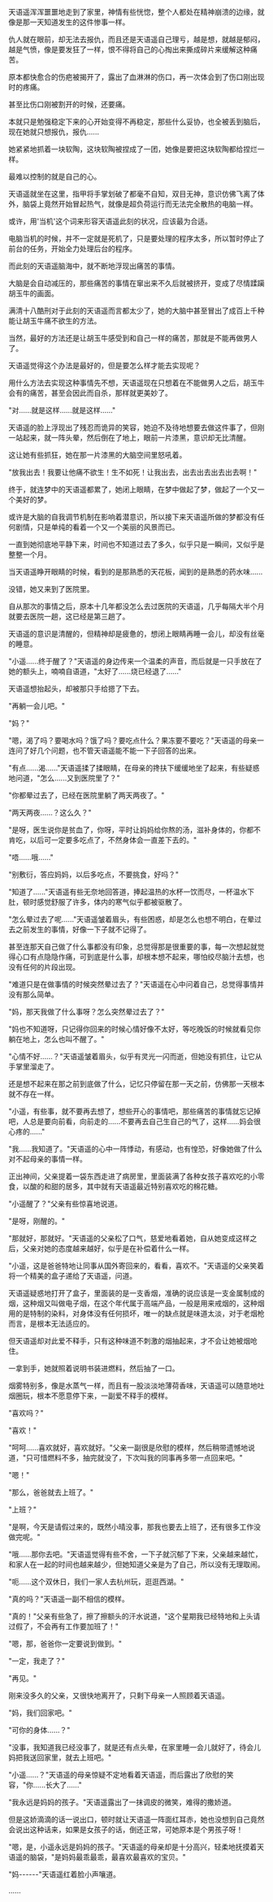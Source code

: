 <link rel="stylesheet" href="../../styles/text.css" />

天语遥浑浑噩噩地走到了家里，神情有些恍惚，整个人都处在精神崩溃的边缘，就像是那一天知道发生的这件惨事一样。

仇人就在眼前，却无法去报仇，而且还是天语遥自己理亏，越是想，就越是郁闷，越是气愤，像是要发狂了一样，恨不得将自己的心掏出来撕成碎片来缓解这种痛苦。

原本都快愈合的伤疤被揭开了，露出了血淋淋的伤口，再一次体会到了伤口刚出现时的疼痛。

甚至比伤口刚被割开的时候，还要痛。

本就只是勉强稳定下来的心开始变得不再稳定，那些什么妥协，也全被丢到脑后，现在她就只想报仇，报仇......

她紧紧地抓着一块软陶，这块软陶被捏成了一团，她像是要把这块软陶都给捏烂一样。

最难以控制的就是自己的心。

天语遥就坐在这里，指甲将手掌划破了都毫不自知，双目无神，意识仿佛飞离了体外，脑袋上竟然开始冒起热气，就像是超负荷运行而无法完全散热的电脑一样。

或许，用'当机'这个词来形容天语遥此刻的状况，应该最为合适。

电脑当机的时候，并不一定就是死机了，只是要处理的程序太多，所以暂时停止了前台的任务，开始全力处理后台的程序。

而此刻的天语遥脑海中，就不断地浮现出痛苦的事情。

大脑是会自动减压的，那些痛苦的事情在窜出来不久后就被挤开，变成了尽情蹂躏胡玉牛的画面。

满清十八酷刑对于此刻的天语遥而言都太少了，她的大脑中甚至冒出了成百上千种能让胡玉牛痛不欲生的方法。

当然，最好的方法还是让胡玉牛感受到和自己一样的痛苦，那就是不能再做男人了。

天语遥觉得这个办法是最好的，但是要怎么样才能去实现呢？

用什么方法去实现这种事情先不想，天语遥现在只想着在不能做男人之后，胡玉牛会有的痛苦，甚至会因此而自杀，那样就更美妙了。

"对......就是这样......就是这样......"

天语遥的脸上浮现出了残忍而诡异的笑容，她迫不及待地想要去做这件事了，但刚一站起来，就一阵头晕，然后倒在了地上，眼前一片漆黑，意识却无比清醒。

这让她有些抓狂，她在那一片漆黑的大脑空间里怒吼着。

"放我出去！我要让他痛不欲生！生不如死！让我出去，出去出去出去出去啊！"

终于，就连梦中的天语遥都累了，她闭上眼睛，在梦中做起了梦，做起了一个又一个美好的梦。

或许是大脑的自我调节机制在影响着潜意识，所以接下来天语遥所做的梦都没有任何剧情，只是单纯的看着一个又一个美丽的风景而已。

一直到她彻底地平静下来，时间也不知道过去了多久，似乎只是一瞬间，又似乎是整整一个月。

当天语遥睁开眼睛的时候，看到的是那熟悉的天花板，闻到的是熟悉的药水味......

没错，她又来到了医院里。

自从那次的事情之后，原本十几年都没怎么去过医院的天语遥，几乎每隔大半个月就要去医院一趟，这已经是第三趟了。

天语遥的意识是清醒的，但精神却是疲惫的，想闭上眼睛再睡一会儿，却没有丝毫的睡意。

"小遥......终于醒了？"天语遥的身边传来一个温柔的声音，而后就是一只手放在了她的额头上，喃喃自语道，"太好了......烧已经退了......"

天语遥想抬起头，却被那只手给摁了下去。

"再躺一会儿吧。"

"妈？"

"嗯，渴了吗？要喝水吗？饿了吗？要吃点什么？果冻要不要吃？"天语遥的母亲一连问了好几个问题，也不管天语遥能不能一下子回答的出来。

"有点......渴......"天语遥揉了揉眼睛，在母亲的搀扶下缓缓地坐了起来，有些疑惑地问道，"怎么......又到医院里了？"

"你都晕过去了，已经在医院里躺了两天两夜了。"

"两天两夜......？这么久？"

"是呀，医生说你是贫血了，你呀，平时让妈妈给你熬的汤，滋补身体的，你都不肯吃，以后可一定要多吃点了，不然身体会一直差下去的。"

"唔......哦......"

"别敷衍，答应妈妈，以后多吃点，不要挑食，好吗？"

"知道了......"天语遥有些无奈地回答道，捧起温热的水杯一饮而尽，一杯温水下肚，顿时感觉舒服了许多，体内的寒气似乎都被驱散了。

"怎么晕过去了呢......"天语遥皱着眉头，有些困惑，却是怎么也想不明白，在晕过去之前发生的事情，好像一下子就不记得了。

甚至连那天自己做了什么事都没有印象，总觉得那是很重要的事，每一次想起就觉得心口有点隐隐作痛，可到底是什么事，却根本想不起来，哪怕绞尽脑汁去想，也没有任何的片段出现。

"难道只是在做事情的时候突然晕过去了？"天语遥在心中问着自己，总觉得事情并没有那么简单。

"妈，那天我做了什么事呀？怎么突然晕过去了？"

"妈也不知道呀，只记得你回来的时候心情好像不太好，等吃晚饭的时候就看见你躺在地上，怎么也叫不醒了。"

"心情不好......？"天语遥皱着眉头，似乎有灵光一闪而逝，但她没有抓住，让它从手掌里溜走了。

还是想不起来在那之前到底做了什么，记忆只停留在那一天之前，仿佛那一天根本就不存在一样。

"小遥，有些事，就不要再去想了，想些开心的事情吧，那些痛苦的事情就忘记掉吧，人总是要向前看，向前走的......不要再去自己生自己的气了，这样......妈会很心疼的......"

"我......我知道了。"天语遥的心中一阵悸动，有感动，也有惶恐，好像她做了什么对不起母亲的事情一样。

正出神间，父亲提着一袋东西走进了病房里，里面装满了各种女孩子喜欢吃的小零食，以酸的和甜的居多，其中就有天语遥最近特别喜欢吃的棉花糖。

"小遥醒了？"父亲有些惊喜地说道。

"是呀，刚醒的。"

"那就好，那就好。"天语遥的父亲松了口气，慈爱地看着她，自从她变成这样之后，父亲对她的态度越来越好，似乎是在补偿着什么一样。

"小遥，这是爸爸特地让同事从国外寄回来的，看看，喜欢不。"天语遥的父亲笑着将一个精美的盒子递给了天语遥，问道。

天语遥疑惑地打开了盒子，里面装的是一支香烟，准确的说应该是一支金属制成的烟，这种烟又叫做电子烟，在这个年代属于高端产品，一般是用来戒烟的，这种烟用的是特制的染料，对身体没有任何损坏，唯一的缺点就是味道太淡，对于老烟枪而言，是根本无法适应的。

但天语遥却对此爱不释手，只有这种味道不刺激的烟抽起来，才不会让她被烟呛住。

一拿到手，她就照着说明书装进燃料，然后抽了一口。

烟雾特别多，像是水蒸气一样，而且有一股淡淡地薄荷香味，天语遥可以随意地吐烟圈玩，根本不愿意停下来，一副爱不释手的模样。

"喜欢吗？"

"喜欢！"

"呵呵......喜欢就好，喜欢就好。"父亲一副很是欣慰的模样，然后稍带遗憾地说道，"只可惜燃料不多，抽完就没了，下次叫我的同事再多带一点回来吧。"

"嗯！"

"那么，爸爸就去上班了。"

"上班？"

"是啊，今天是请假过来的，既然小晴没事，那我也要去上班了，还有很多工作没做完呢。"

"哦......那你去吧。"天语遥觉得有些不舍，一下子就沉郁了下来，父亲越来越忙，和家人在一起的时间也越来越少，但她知道父亲是为了自己，所以没有无理取闹。

"呃......这个双休日，我们一家人去杭州玩，逛逛西湖。"

"真的吗？"天语遥一副不相信的模样。

"真的！"父亲有些急了，擦了擦额头的汗水说道，"这个星期我已经特地和上头请过假了，不会再有工作要加班了！"

"嗯，那，爸爸你一定要说到做到。"

"一定，我走了？"

"再见。"

刚来没多久的父亲，又很快地离开了，只剩下母亲一人照顾着天语遥。

"妈，我们回家吧。"

"可你的身体......？"

"没事，我知道我已经没事了，就是还有点头晕，在家里睡一会儿就好了，待会儿妈把我送回家里，就去上班吧。"

"小遥......？"天语遥的母亲惊疑不定地看着天语遥，而后露出了欣慰的笑容，"你......长大了......"

"我永远是妈妈的孩子。"天语遥露出了一抹调皮的微笑，难得的撒娇道。

但是这娇滴滴的话一说出口，顿时就让天语遥一阵面红耳赤，她也没想到自己竟然会说出这种话来，如果是女孩子的话，倒还正常，可她原本是个男孩子呀！

"嗯，是，小遥永远是妈妈的孩子。"天语遥的母亲却是十分高兴，轻柔地抚摸着天语遥的脑袋，"是妈妈最乖最乖，最喜欢最喜欢的宝贝。"

"妈------"天语遥红着脸小声嚷道。

......
